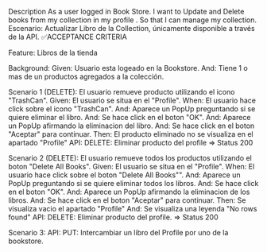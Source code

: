 Description
As a user logged in Book Store.
I want to  Update and Delete books from my collection in my profile .
So that I can manage my collection.
Escenario: Actualizar Libro de la Collection, únicamente disponible a través de la API.
✅ACCEPTANCE CRITERIA

Feature: Libros de la tienda 

Background:
Given: Usuario esta logeado en la Bookstore.
And: Tiene 1 o mas de un productos agregados a la colección.

Scenario 1 (DELETE): El usuario remueve producto utilizando el icono "TrashCan".
  Given: El usuario se situa en el "Profile".
  When: El usuario hace click sobre el icono "TrashCan".
  And: Aparece un PopUp preguntando si se quiere eliminar el libro.
  And: Se hace click en el boton "OK".
  And: Aparece un PopUp afirmando la eliminacion del libro.
  And: Se hace click en el boton "Aceptar" para continuar.
  Then: El producto eliminado no se visualiza en el apartado "Profile"
API: DELETE: Eliminar producto del profile => Status 200

  
Scenario 2 (DELETE): El usuario remueve todos los productos utilizando el boton "Delete All Books".
  Given: El usuario se situa en el "Profile".
  When: El usuario hace click sobre el boton "Delete All Books"".
  And: Aparece un PopUp preguntando si se quiere eliminar todos los libros.
  And: Se hace click en el boton "OK".
  And: Aparece un PopUp afirmando la eliminacion de los libros.
  And: Se hace click en el boton "Aceptar" para continuar.
  Then: Se visualiza vacio el apartado "Profile"
  And: Se visualiza una leyenda "No rows found"
API: DELETE: Eliminar producto del profile. => Status 200

Scenario 3:
API: PUT: Intercambiar un libro del Profile por uno de la bookstore.